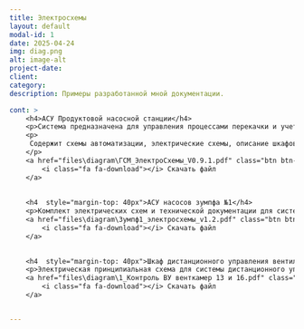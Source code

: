 ```yaml
---
title: Электросхемы
layout: default
modal-id: 1
date: 2025-04-24
img: diag.png
alt: image-alt
project-date: 
client: 
category: 
description: Примеры разработанной мной документации.

cont: >
    <h4>АСУ Продуктовой насосной станции</h4>
    <p>Система предназначена для управления процессами перекачки и учета нефтепродуктов (дизельное топливо, бензин, керосин).</p>
    <p>
     Содержит схемы автоматизации, электрические схемы, описание шкафов управления, системы сигнализации и защиты.
    </p>
    <a href="files\diagram\ГСМ_ЭлектроСхемы_V0.9.1.pdf" class="btn btn-default">
        <i class="fa fa-download"></i> Скачать файл
    </a>
    
    
    <h4  style="margin-top: 40px">АСУ насосов зумпфа №1</h4>
    <p>Комплект электрических схем и технической документации для системы управления насосной станцией.</p>
    <a href="files\diagram\Зумпф1_электросхемы_v1.2.pdf" class="btn btn-default">
        <i class="fa fa-download"></i> Скачать файл
    </a>
  

    <h4  style="margin-top: 40px">Шкаф дистанционного управления вентиляционными установками</h4>
    <p>Электрическая принципиальная схема для системы дистанционного управления вентиляционными установками венткамер №13 и №16. </p>
    <a href="files\diagram\1_Контроль ВУ венткамер 13 и 16.pdf" class="btn btn-default">
        <i class="fa fa-download"></i> Скачать файл
    </a>    


---
```

